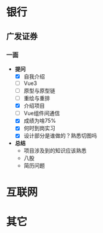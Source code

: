 # 银行
## 广发证券
### 一面
- **提问**
  - [x] 自我介绍
  - [ ] Vue3
  - [ ] 原型与原型链
  - [ ] 重绘与重排
  - [x] 介绍项目
  - [ ] Vue组件间通信
  - [x] 成绩为啥75%
  - [x] 何时到岗实习
  - [x] 设计部分是谁做的？熟悉切图吗
- **总结**
  - 项目涉及到的知识应该熟悉
  - 八股
  - 简历问题
# 互联网
# 其它